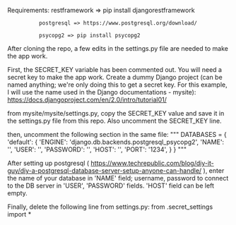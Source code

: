 Requirements: restframework => pip install djangorestframework
              
              postgresql => https://www.postgresql.org/download/
              
              psycopg2 => pip install psycopg2

After cloning the repo, a few edits in the settings.py file are needed to make the app work.

First, the SECRET_KEY variable has been commented out. You will need a secret key to make the app work. Create a dummy Django project
(can be named anything; we're only doing this to get a secret key. For this example, I will use the name used in the Django documentations - mysite):
https://docs.djangoproject.com/en/2.0/intro/tutorial01/

from mysite/mysite/settings.py, copy the SECRET_KEY value and save it in the settings.py file from this repo. Also uncomment the SECRET_KEY line.

then, uncomment the following section in the same file:
"""
DATABASES = {
    'default': {
        'ENGINE': 'django.db.backends.postgresql_psycopg2',
        'NAME': '',
        'USER': '',
        'PASSWORD': '',
        'HOST': '',
        'PORT': '1234',
    }
}
"""

After setting up postgresql ( https://www.techrepublic.com/blog/diy-it-guy/diy-a-postgresql-database-server-setup-anyone-can-handle/ ),
enter the name of your database in 'NAME' field; username, password to connect to the DB server in 'USER', 'PASSWORD' fields. 'HOST' field can be
left empty.

Finally, delete the following line from settings.py:
from .secret_settings import *
